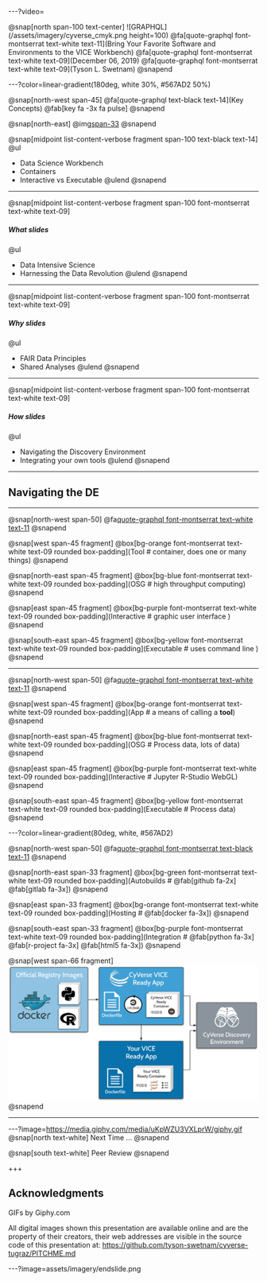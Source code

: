---?video=

@snap[north span-100 text-center]
![GRAPHQL](/assets/imagery/cyverse_cmyk.png height=100)
@fa[quote-graphql font-montserrat text-white text-11](Bring Your Favorite Software and Environments to the VICE Workbench) 
@fa[quote-graphql font-montserrat text-white text-09](December 06, 2019)
@fa[quote-graphql font-montserrat text-white text-09](Tyson L. Swetnam) 
@snapend 

---?color=linear-gradient(180deg, white 30%, #567AD2 50%)

@snap[north-west span-45]
@fa[quote-graphql text-black text-14](Key Concepts) @fab[key fa -3x fa pulse]
@snapend

@snap[north-east]
@img[span-33](/assets/imagery/51755745.png)
@snapend

@snap[midpoint list-content-verbose fragment span-100 text-black text-14]
@ul
- Data Science Workbench
- Containers
- Interactive vs Executable
@ulend
@snapend

--- 

@snap[midpoint list-content-verbose fragment span-100 font-montserrat text-white text-09]

##### What slides

@ul
- Data Intensive Science
- Harnessing the Data Revolution
@ulend
@snapend

---

@snap[midpoint list-content-verbose fragment span-100 font-montserrat text-white text-09]

##### Why slides

@ul
- FAIR Data Principles
- Shared Analyses
@ulend
@snapend

---

@snap[midpoint list-content-verbose fragment span-100 font-montserrat text-white text-09]

##### How slides

@ul
- Navigating the Discovery Environment
- Integrating your own tools
@ulend
@snapend

---

## Navigating the DE

---

@snap[north-west span-50]
@fa[quote-graphql font-montserrat text-white text-11](Terminology)
@snapend

@snap[west span-45 fragment]
@box[bg-orange font-montserrat text-white text-09 rounded box-padding](Tool # container, does one or many things)
@snapend

@snap[north-east span-45 fragment]
@box[bg-blue font-montserrat text-white text-09 rounded box-padding](OSG # high throughput computing)
@snapend

@snap[east span-45 fragment]
@box[bg-purple font-montserrat text-white text-09 rounded box-padding](Interactive # graphic user interface )
@snapend

@snap[south-east span-45 fragment]
@box[bg-yellow font-montserrat text-white text-09 rounded box-padding](Executable  # uses command line )
@snapend

---

@snap[north-west span-50]
@fa[quote-graphql font-montserrat text-white text-11](Terminology)
@snapend

@snap[west span-45 fragment]
@box[bg-orange font-montserrat text-white text-09 rounded box-padding](App # a means of calling a **tool**)
@snapend

@snap[north-east span-45 fragment]
@box[bg-blue font-montserrat text-white text-09 rounded box-padding](OSG  # Process data, lots of data)
@snapend

@snap[east span-45 fragment]
@box[bg-purple font-montserrat text-white text-09 rounded box-padding](Interactive # Jupyter R-Studio WebGL)
@snapend

@snap[south-east span-45 fragment]
@box[bg-yellow font-montserrat text-white text-09 rounded box-padding](Executable  # Process data)
@snapend

---?color=linear-gradient(80deg, white, #567AD2)

@snap[north-west span-50]
@fa[quote-graphql font-montserrat text-black text-11](Build)
@snapend 

@snap[north-east span-33 fragment]
@box[bg-green font-montserrat text-white text-09 rounded box-padding](Autobuilds #  @fab[github fa-2x] @fab[gitlab fa-3x])
@snapend

@snap[east span-33 fragment]
@box[bg-orange font-montserrat text-white text-09 rounded box-padding](Hosting # @fab[docker fa-3x])
@snapend

@snap[south-east span-33 fragment]
@box[bg-purple font-montserrat text-white text-09 rounded box-padding](Integration # @fab[python fa-3x] @fab[r-project fa-3x] @fab[html5 fa-3x])
@snapend

@snap[west span-66 fragment]
![GRAPHQL](/assets/imagery/vice_docker_workflow.png)
@snapend

---


---?image=https://media.giphy.com/media/uKpWZU3VXLprW/giphy.gif
@snap[north text-white]
Next Time ...
@snapend

@snap[south text-white]
Peer Review
@snapend

+++

## Acknowledgments

GIFs by Giphy.com

All digital images shown this presentation are available online and are the property of their creators, their web addresses are visible in the source code of this presentation at: https://github.com/tyson-swetnam/cyverse-tugraz/PITCHME.md 

---?image=assets/imagery/endslide.png
